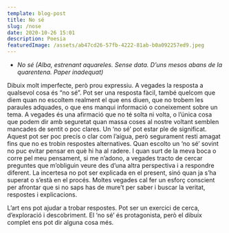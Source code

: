 ```yaml
---
template: blog-post
title: No sé
slug: /nose
date: 2020-10-26 15:01
description: Poesia
featuredImage: /assets/ab47cd26-57fb-4222-81ab-b0a092257ed9.jpeg
---
```

* *No sé (Alba, estrenant aquareles. Sense data. D’uns mesos abans de la quarentena. Paper inadequat)*

Dibuix molt imperfecte, però prou expressiu. A vegades la resposta a qualsevol cosa és “no sé”. Pot ser una resposta fàcil, també quelcom que diem quan no escoltem realment el que ens diuen, que no trobem les paraules adquades, o que ens manqui informació o coneixement sobre un tema. A vegades és una afirmació que no té solta ni volta, o l’única cosa que podem dir amb seguretat quan massa coses al nostre voltant semblen mancades de sentit o poc clares. Un ‘no sé’ pot estar ple de significat. Aquest pot ser poc precís o clar com l’aigua, però segurament resti amagat fins que no es trobin respostes alternatives. Quan escolto un ‘no sé’ sovint no puc evitar pensar en què hi ha al radere. I quan surt de la meva boca o corre pel meu pensament, si me n’adono, a vegades tracto de cercar preguntes que m’obliguin veure des d’una altra perspectiva i a respondre diferent. La incertesa no pot ser explicada en el present, sinó quan ja s’ha superat o s’està en el procés. Moltes vegades cal fer un esforç conscient per afrontar que si no saps has de mure’t per saber i buscar la veritat, respostes i explicacions. 

L’art ens pot ajudar a trobar respostes. Pot ser un exercici de cerca, d’exploració i descobriment. El ‘no sé’ és protagonista, però el dibuix complet ens pot dir alguna cosa més.